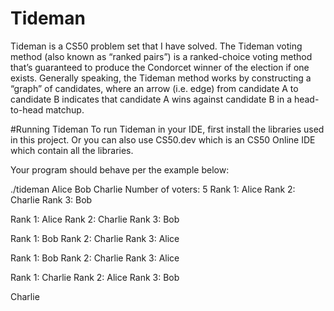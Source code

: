 # Tideman
Tideman is a CS50 problem set that I have solved.
The Tideman voting method (also known as “ranked pairs”) is a ranked-choice voting method that’s guaranteed to produce the Condorcet winner of the election if one exists.
Generally speaking, the Tideman method works by constructing a “graph” of candidates, where an arrow (i.e. edge) from candidate A to candidate B indicates that candidate A wins against candidate B in a head-to-head matchup. 

#Running Tideman 
To run Tideman in your IDE, first install the libraries used in this project. Or you can also use CS50.dev which is an CS50 Online IDE which contain all the libraries.

Your program should behave per the example below:

./tideman Alice Bob Charlie
Number of voters: 5
Rank 1: Alice
Rank 2: Charlie
Rank 3: Bob

Rank 1: Alice
Rank 2: Charlie
Rank 3: Bob

Rank 1: Bob
Rank 2: Charlie
Rank 3: Alice

Rank 1: Bob
Rank 2: Charlie
Rank 3: Alice

Rank 1: Charlie
Rank 2: Alice
Rank 3: Bob

Charlie
